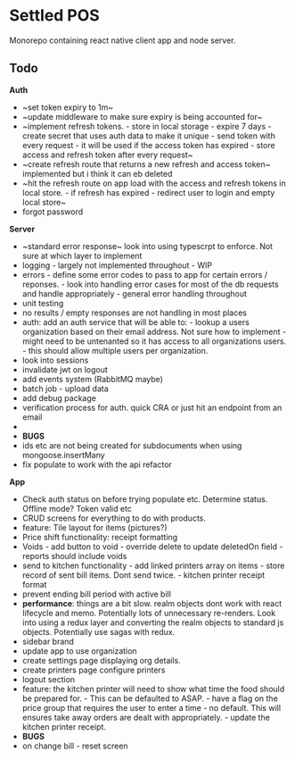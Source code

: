 # Settled POS

Monorepo containing react native client app and node server.

## Todo

**Auth**

-   ~set token expiry to 1m~
-   ~update middleware to make sure expiry is being accounted for~
-   ~implement refresh tokens. - store in local storage - expire 7 days - create secret that uses auth data to make it unique - send token with every request - it will be used if the access token has expired - store access and refresh token after every request~
-   ~create refresh route that returns a new refresh and access token~ implemented but i think it can eb deleted
-   ~hit the refresh route on app load with the access and refresh tokens in local store. - if refresh has expired - redirect user to login and empty local store~
-   forgot password

**Server**

-   ~standard error response~ look into using typescrpt to enforce. Not sure at which layer to implement
-   logging - largely not implemented throughout - WIP
-   errors - define some error codes to pass to app for certain errors / reponses. - look into handling error cases for most of the db requests and handle appropriately - general error handling throughout
-   unit testing
-   no results / empty responses are not handling in most places
-   auth: add an auth service that will be able to: - lookup a users organization based on their email address. Not sure how to implement - might need to be untenanted so it has access to all organizations users. - this should allow multiple users per organization.
-   look into sessions
-   invalidate jwt on logout
-   add events system (RabbitMQ maybe)
-   batch job - upload data
-   add debug package
-   verification process for auth. quick CRA or just hit an endpoint from an email
-
-   **BUGS**
-   ids etc are not being created for subdocuments when using mongoose.insertMany
-   fix populate to work with the api refactor

**App**

-   Check auth status on before trying populate etc. Determine status. Offline mode? Token valid etc
-   CRUD screens for everything to do with products.
-   feature: Tile layout for items (pictures?)
-   Price shift functionality: receipt formatting
-   Voids - add button to void - override delete to update deletedOn field - reports should include voids
-   send to kitchen functionality - add linked printers array on items - store record of sent bill items. Dont send twice. - kitchen printer receipt format
-   prevent ending bill period with active bill
-   **performance**: things are a bit slow. realm objects dont work with react lifecycle and memo. Potentially lots of unnecessary re-renders. Look into using a redux layer and converting the realm objects to standard js objects. Potentially use sagas with redux.
-   sidebar brand
-   update app to use organization
-   create settings page displaying org details.
-   create printers page configure printers
-   logout section
-   feature: the kitchen printer will need to show what time the food should be prepared for. - This can be defaulted to ASAP. - have a flag on the price group that requires the user to enter a time - no default. This will ensures take away orders are dealt with appropriately. - update the kitchen printer receipt.
-   **BUGS**
-   on change bill - reset screen
